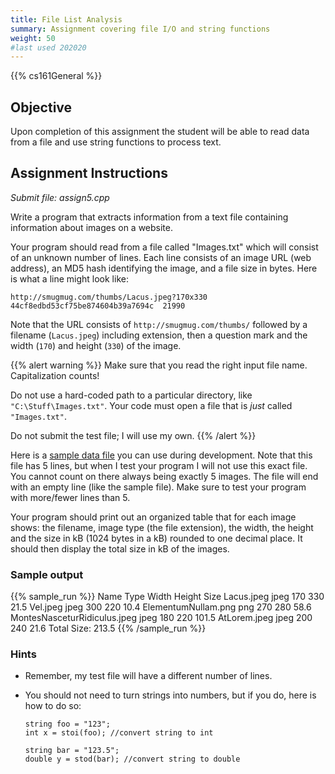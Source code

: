 ```yaml
---
title: File List Analysis
summary: Assignment covering file I/O and string functions
weight: 50
#last used 202020
---
```


{{% cs161General %}}

## Objective

Upon completion of this assignment the student will be able to read data
from a file and use string functions to process text.

## Assignment Instructions

*Submit file: assign5.cpp*

Write a program that extracts information from a text file containing
information about images on a website.

Your program should read from a file called "Images.txt" which will
consist of an unknown number of lines. Each line consists of an image
URL (web address), an MD5 hash identifying the image, and a file size in
bytes. Here is what a line might look like:

```
http://smugmug.com/thumbs/Lacus.jpeg?170x330  44cf8edbd53cf75be874604b39a7694c  21990
```

Note that the URL consists of `http://smugmug.com/thumbs/` followed by a
filename (`Lacus.jpeg`) including extension, then a question mark and
the width (`170`) and height (`330`) of the image.

{{% alert warning %}}
Make sure that you read the right input file name.
Capitalization counts!

Do not use a hard-coded path to a particular directory, like `"C:\Stuff\Images.txt"`.
Your code must open a file that is *just* called `"Images.txt"`.

Do not submit the test file; I will use my own.
{{% /alert %}}

Here is a [sample data file](Images.txt) you can use during development.
Note that this file has 5 lines, but when I test your program I will not
use this exact file. You cannot count on there always being exactly 5
images. The file will end with an empty line (like the sample file).
Make sure to test your program with more/fewer lines than 5.

Your program should print out an organized table that for each image
shows: the filename, image type (the file extension), the width, the
height and the size in kB (1024 bytes in a kB) rounded to one decimal
place. It should then display the total size in kB of the images.

### Sample output

{{% sample_run %}}
Name        Type  Width  Height  Size
Lacus.jpeg      jpeg  170  330  21.5
Vel.jpeg      jpeg  300  220  10.4
ElementumNullam.png    png  270  280  58.6
MontesNasceturRidiculus.jpeg  jpeg  180  220  101.5
AtLorem.jpeg      jpeg  200  240  21.6
Total Size:            213.5
{{% /sample_run %}}

### Hints

* Remember, my test file will have a different number of lines.
* You should not need to turn strings into numbers, but if you do, here is how to do so:

  ```
  string foo = "123";
  int x = stoi(foo); //convert string to int

  string bar = "123.5";
  double y = stod(bar); //convert string to double
  ```
